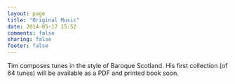 ```yaml
---
layout: page
title: "Original Music"
date: 2014-05-17 15:52
comments: false
sharing: false
footer: false
---
```

Tim composes tunes in the style of Baroque Scotland. His first collection (of 64 tunes) will be available as a PDF and printed book soon.
